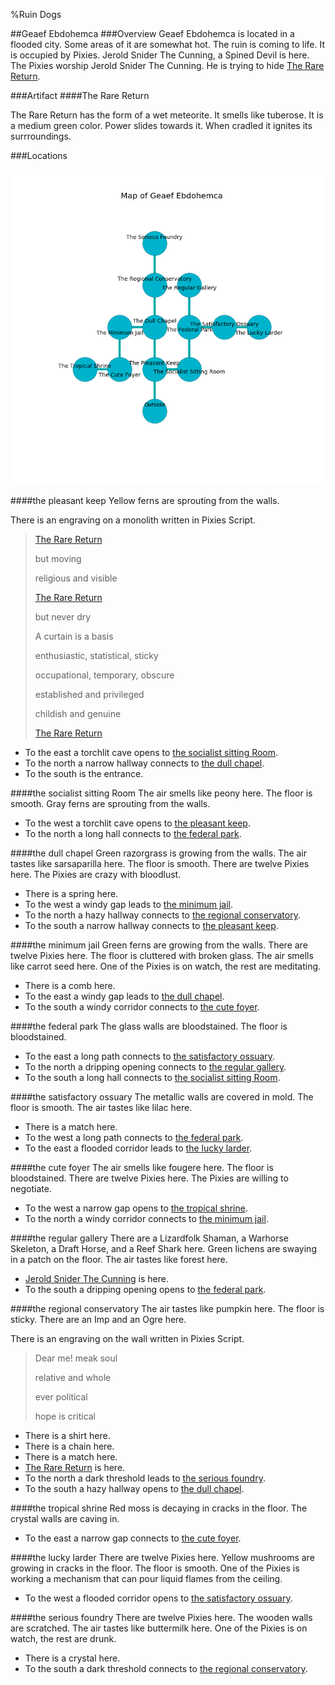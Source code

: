 %Ruin Dogs

##Geaef Ebdohemca
###Overview
Geaef Ebdohemca is located in a flooded city. Some areas of it are somewhat hot. The ruin is coming to life. It is occupied by Pixies. <a name="Jerold-Snider-The-Cunning"></a>Jerold Snider The Cunning, a Spined Devil is here. The Pixies worship Jerold Snider The Cunning. He  is trying to hide [The Rare Return](#The-Rare-Return). 



###Artifact
####<a name="The-Rare-Return"></a>The Rare Return


The Rare Return has the form of a wet meteorite. It smells like tuberose. It is a medium green color. Power slides towards it. When cradled it ignites its surrroundings. 





###Locations


![](../v2/images/Geaef-Ebdohemca.png)

####<a name="the-pleasant-keep"></a>the pleasant keep
Yellow ferns are sprouting from the walls. 

There is an engraving on a monolith written in Pixies Script. 

> [The Rare Return](#The-Rare-Return)
>
> but moving
>
> religious and visible
>
> [The Rare Return](#The-Rare-Return)
>
> but never dry
>
> A curtain is a basis
>
> enthusiastic, statistical, sticky
>
> occupational, temporary, obscure
>
> established and privileged
>
> childish and genuine
>
> [The Rare Return](#The-Rare-Return)
>


* To the east a torchlit cave opens to [the socialist sitting Room](#the-socialist-sitting-Room).
* To the north a narrow hallway connects to [the dull chapel](#the-dull-chapel).
* To the south is the entrance.


####<a name="the-socialist-sitting-Room"></a>the socialist sitting Room
The air smells like peony here. The floor is smooth. Gray ferns are sprouting from the walls. 



* To the west a torchlit cave opens to [the pleasant keep](#the-pleasant-keep).
* To the north a long hall connects to [the federal park](#the-federal-park).


####<a name="the-dull-chapel"></a>the dull chapel
Green razorgrass is growing from the walls. The air tastes like sarsaparilla here. The floor is smooth. There are twelve Pixies here. The Pixies are crazy with bloodlust. 



* There is a spring here.
* To the west a windy gap leads to [the minimum jail](#the-minimum-jail).
* To the north a hazy hallway connects to [the regional conservatory](#the-regional-conservatory).
* To the south a narrow hallway connects to [the pleasant keep](#the-pleasant-keep).


####<a name="the-minimum-jail"></a>the minimum jail
Green ferns are growing from the walls. There are twelve Pixies here. The floor is cluttered with broken glass. The air smells like carrot seed here. One of the Pixies is on watch, the rest are meditating. 



* There is a comb here.
* To the east a windy gap leads to [the dull chapel](#the-dull-chapel).
* To the south a windy corridor connects to [the cute foyer](#the-cute-foyer).


####<a name="the-federal-park"></a>the federal park
The glass walls are bloodstained. The floor is bloodstained. 



* To the east a long path connects to [the satisfactory ossuary](#the-satisfactory-ossuary).
* To the north a dripping opening connects to [the regular gallery](#the-regular-gallery).
* To the south a long hall connects to [the socialist sitting Room](#the-socialist-sitting-Room).


####<a name="the-satisfactory-ossuary"></a>the satisfactory ossuary
The metallic walls are covered in mold. The floor is smooth. The air tastes like lilac here. 



* There is a match here.
* To the west a long path connects to [the federal park](#the-federal-park).
* To the east a flooded corridor leads to [the lucky larder](#the-lucky-larder).


####<a name="the-cute-foyer"></a>the cute foyer
The air smells like fougere here. The floor is bloodstained. There are twelve Pixies here. The Pixies are willing to negotiate. 



* To the west a narrow gap opens to [the tropical shrine](#the-tropical-shrine).
* To the north a windy corridor connects to [the minimum jail](#the-minimum-jail).


####<a name="the-regular-gallery"></a>the regular gallery
There are a Lizardfolk Shaman, a Warhorse Skeleton, a Draft Horse, and a Reef Shark here. Green lichens are swaying in a patch on the floor. The air tastes like forest here. 



* [Jerold Snider The Cunning](#Jerold-Snider-The-Cunning) is here.
* To the south a dripping opening opens to [the federal park](#the-federal-park).


####<a name="the-regional-conservatory"></a>the regional conservatory
The air tastes like pumpkin here. The floor is sticky. There are an Imp and an Ogre here. 

There is an engraving on the wall written in Pixies Script. 

> Dear me! meak soul
>
> relative and whole
>
> ever political
>
> hope is critical
>


* There is a shirt here.
* There is a chain here.
* There is a match here.
* [The Rare Return](#The-Rare-Return) is here.
* To the north a dark threshold leads to [the serious foundry](#the-serious-foundry).
* To the south a hazy hallway opens to [the dull chapel](#the-dull-chapel).


####<a name="the-tropical-shrine"></a>the tropical shrine
Red moss is decaying in cracks in the floor. The crystal walls are caving in. 



* To the east a narrow gap connects to [the cute foyer](#the-cute-foyer).


####<a name="the-lucky-larder"></a>the lucky larder
There are twelve Pixies here. Yellow mushrooms are growing in cracks in the floor. The floor is smooth. One of the Pixies is working a mechanism that can pour liquid flames from the ceiling. 



* To the west a flooded corridor opens to [the satisfactory ossuary](#the-satisfactory-ossuary).


####<a name="the-serious-foundry"></a>the serious foundry
There are twelve Pixies here. The wooden walls are scratched. The air tastes like buttermilk here. One of the Pixies is on watch, the rest are drunk. 



* There is a crystal here.
* To the south a dark threshold connects to [the regional conservatory](#the-regional-conservatory).


